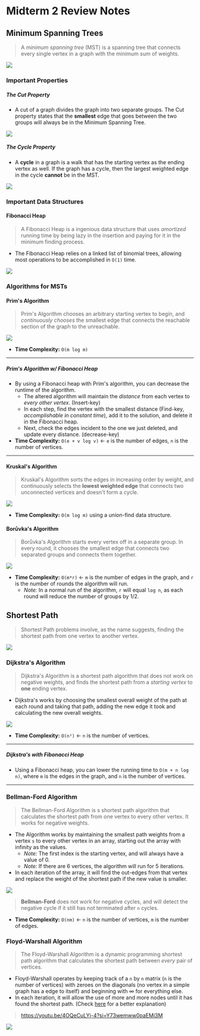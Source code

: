 # Midterm 2 Review Notes

## Minimum Spanning Trees

> A *minimum spanning tree* (MST) is a spanning tree that connects every single vertex in a graph with the minimum sum of weights.

![](imgs/real/mst-img.png)

### Important Properties

##### The Cut Property

- A cut of a graph divides the graph into two separate groups. The Cut property states that the **smallest** edge that goes between the two groups will always be in the Minimum Spanning Tree.

![](imgs/real/cut-property.png)

##### The Cycle Property

- A **cycle** in a graph is a walk that has the starting vertex as the ending vertex as well. If the graph has a cycle, then the largest weighted edge in the cycle **cannot** be in the MST.

![](imgs/real/cycle-property-ex.png)

### Important Data Structures

#### Fibonacci Heap

> A Fibonacci Heap is a ingenious data structure that uses *amortized* running time by being lazy in the insertion and paying for it in the minimum finding process. 

- The Fibonacci Heap relies on a linked list of binomial trees, allowing most operations to be accomplished in `O(1)` time.

![](imgs/real/runtime-fib-heap.png)

### Algorithms for MSTs

#### Prim's Algorithm

> Prim's Algorithm chooses an arbitrary starting vertex to begin, and *continuously chooses* the smallest edge that connects the reachable section of the graph to the unreachable.

![](imgs/real/prims-example.gif)

- **Time Complexity:** `O(m log m)`

---

##### Prim's Algorithm w/ Fibonacci Heap

- By using a Fibonacci heap with Prim's algorithm, you can decrease the runtime of the algorithm.
	- The altered algorithm will maintain the *distance* from each vertex to *every other vertex*. (Insert-key)
	- In each step, find the vertex with the smallest distance (Find-key, *accomplishable in constant time*), add it to the solution, and delete it in the Fibonacci heap.
	- Next, check the edges incident to the one we just deleted, and update every distance. (decrease-key)
- **Time Complexity:** `O(e + v log v)` ← `e` is the number of edges, `n` is the number of vertices.

---

#### Kruskal's Algorithm

> Kruskal's Algorithm sorts the edges in increasing order by weight, and continuously selects the **lowest weighted edge** that connects two unconnected vertices and doesn't form a cycle.

![](imgs/real/kruskals-example.gif)

- **Time Complexity:** `O(m log m)` using a union-find data structure.

#### Borůvka's Algorithm

> Borůvka's Algorithm starts every vertex off in a separate group. In every round, it chooses the smallest edge that connects two separated groups and connects them together.

![](imgs/real/boruvkas-example.gif)

- **Time Complexity:** `O(m*r)` ← `m` is the number of edges in the graph, and `r` is the number of rounds the algorithm will run.
	- *Note:* In a normal run of the algorithm, `r` will equal `log n`, as each round will reduce the number of groups by 1/2.

## Shortest Path

> Shortest Path problems involve, as the name suggests, finding the shortest path from one vertex to another vertex.

![](imgs/real/shortest-path.png)


### Dijkstra's Algorithm

> Dijkstra's Algorithm is a shortest path algorithm that does not work on negative weights, and finds the shortest path from a *starting vertex* to **one** ending vertex.

- Dijkstra's works by choosing the smallest overall weight of the path at each round and taking that path, adding the new edge it took and calculating the new overall weights.

![](imgs/real/dijstras-ex.gif)

- **Time Complexity:** `O(n²)` ← `n` is the number of vertices.

---

##### Dijkstra's with Fibonacci Heap

- Using a Fibonacci heap, you can lower the running time to `O(m + n log n)`, where `m` is the edges in the graph, and `n` is the number of vertices.

---

### Bellman-Ford Algorithm

> The Bellman-Ford Algorithm is s shortest path algorithm that calculates the shortest path from one vertex to every other vertex. It works for negative weights.

- The Algorithm works by maintaining the smallest path weights from a vertex `s` to every other vertex in an array, starting out the array with infinity as the values.
	- *Note:* The first index is the starting vertex, and will always have a value of 0.
	- *Note:* If there are 6 vertices, the algorithm will run for 5 iterations.
- In each iteration of the array, it will find the out-edges from that vertex and replace the weight of the shortest path if the new value is smaller.

![](imgs/real/bellmanford-ex.gif)

> **Bellman-Ford** does not work for negative cycles, and will detect the negative cycle if it still has not terminated after `n` cycles.

- **Time Complexity:** `O(nm)` ← `n` is the number of vertices, `m` is the number of edges.

### Floyd-Warshall Algorithm

> The Floyd-Warshall Algorithm is a dynamic programming shortest path algorithm that calculates the shortest path between *every* pair of vertices.

- Floyd-Warshall operates by keeping track of a `n` by `n` matrix (`n` is the number of vertices) with zeroes on the diagonals (no vertex in a simple graph has a edge to itself) and beginning with ∞ for everything else.
- In each iteration, it will allow the use of more and more nodes until it has found the shortest path. (Check [here](https://en.wikipedia.org/wiki/Floyd%E2%80%93Warshall_algorithm#Algorithm) for a better explanation)

> https://youtu.be/4OQeCuLYj-4?si=Y73wemww0paEMi3M

![](imgs/real/floydwarshall-ex.png)



